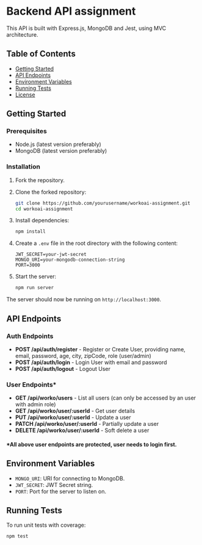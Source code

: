 # Backend API assignment

This API is built with Express.js, MongoDB and Jest, using MVC architecture.

## Table of Contents

- [Getting Started](#getting-started)
- [API Endpoints](#api-endpoints)
- [Environment Variables](#environment-variables)
- [Running Tests](#running-tests)
- [License](#license)

## Getting Started

### Prerequisites

- Node.js (latest version preferably)
- MongoDB (latest version preferably)

### Installation

1. Fork the repository.

2. Clone the forked repository:
    ```bash
    git clone https://github.com/yourusername/workoai-assignment.git
    cd workoai-assignment
    ```

3. Install dependencies:
    ```bash
    npm install
    ```

4. Create a `.env` file in the root directory with the following content:
    ```plaintext
    JWT_SECRET=your-jwt-secret
    MONGO_URI=your-mongodb-connection-string
    PORT=3000
    ```

5. Start the server:
    ```bash
    npm run server
    ```

The server should now be running on `http://localhost:3000`.

## API Endpoints

### Auth Endpoints

- **POST /api/auth/register** - Register or Create User, providing name, email, password, age, city, zipCode, role (user/admin)
- **POST /api/auth/login** - Login User with email and password
- **POST /api/auth/logout** - Logout User

### User Endpoints*

- **GET /api/worko/users** - List all users (can only be accessed by an user with admin role)
- **GET /api/worko/user/:userId** - Get user details
- **PUT /api/worko/user/:userId** - Update a user
- **PATCH /api/worko/user/:userId** - Partially update a user
- **DELETE /api/worko/user/:userId** - Soft delete a user
#### *All above user endpoints are protected, user needs to login first.

## Environment Variables

- `MONGO_URI`: URI for connecting to MongoDB.
- `JWT_SECRET`: JWT Secret string.
- `PORT`: Port for the server to listen on.

## Running Tests

To run unit tests with coverage:

```bash
npm test
```
